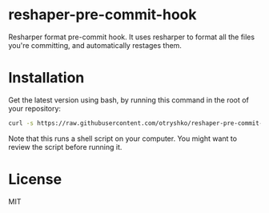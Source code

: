 # reshaper-pre-commit-hook
Resharper format pre-commit hook. It uses resharper to format all the files you're committing, and automatically restages them.

# Installation
Get the latest version using bash, by running this command in the root of your repository:
```bash
curl -s https://raw.githubusercontent.com/otryshko/reshaper-pre-commit-hook/master/install-git-hook.sh | bash
```
Note that this runs a shell script on your computer. You might want to review the script before running it.

# License
MIT
